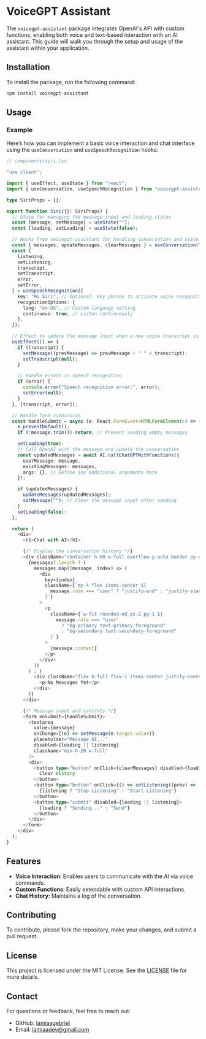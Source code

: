 
# VoiceGPT Assistant

The `voicegpt-assistant` package integrates OpenAI's API with custom functions, enabling both voice and text-based interaction with an AI assistant. This guide will walk you through the setup and usage of the assistant within your application.

## Installation

To install the package, run the following command:

```bash
npm install voicegpt-assistant
```

## Usage

### Example

Here’s how you can implement a basic voice interaction and chat interface using the `useConversation` and `useSpeechRecognition` hooks:

```typescript
// components/siri.tsx

"use client";

import { useEffect, useState } from "react";
import { useConversation, useSpeechRecognition } from "voicegpt-assistant";

type SiriProps = {};

export function Siri({}: SiriProps) {
  // State for managing the message input and loading status
  const [message, setMessage] = useState("");
  const [loading, setLoading] = useState(false);

  // Hooks from voicegpt-assistant for handling conversation and voice recognition
  const { messages, updateMessages, clearMessages } = useConversation("siriMessages");
  const {
    listening,
    setListening,
    transcript,
    setTranscript,
    error,
    setError,
  } = useSpeechRecognition({
    key: "Hi Siri", // Optional: Key phrase to activate voice recognition
    recognitionOptions: {
      lang: "en-US", // Custom language setting
      continuous: true, // Listen continuously
    },
  });

  // Effect to update the message input when a new voice transcript is received
  useEffect(() => {
    if (transcript) {
      setMessage((prevMessage) => prevMessage + " " + transcript);
      setTranscript(null);
    }

    // Handle errors in speech recognition
    if (error) {
      console.error("Speech recognition error:", error);
      setError(null);
    }
  }, [transcript, error]);

  // Handle form submission
  const handleSubmit = async (e: React.FormEvent<HTMLFormElement>) => {
    e.preventDefault();
    if (!message.trim()) return; // Prevent sending empty messages

    setLoading(true);
    // Call OpenAI with the message and update the conversation
    const updatedMessages = await AI.callChatGPTWithFunctions({
      userMessage: message,
      existingMessages: messages,
      args: {}, // Define any additional arguments here
    });

    if (updatedMessages) {
      updateMessages(updatedMessages);
      setMessage(""); // Clear the message input after sending
    }
    setLoading(false);
  };

  return (
    <div>
      <h1>Chat with AI</h1>

      {/* Display the conversation history */}
      <div className="container h-60 w-full overflow-y-auto border py-4">
        {messages?.length ? (
          messages.map((message, index) => (
            <div
              key={index}
              className={`my-4 flex items-center ${
                message.role === "user" ? "justify-end" : "justify-start"
              }`}
            >
              <p
                className={`w-fit rounded-md px-2 py-1 ${
                  message.role === "user"
                    ? "bg-primary text-primary-foreground"
                    : "bg-secondary text-secondary-foreground"
                }`}
              >
                {message.content}
              </p>
            </div>
          ))
        ) : (
          <div className="flex h-full flex-1 items-center justify-center">
            <p>No Messages Yet</p>
          </div>
        )}
      </div>

      {/* Message input and controls */}
      <form onSubmit={handleSubmit}>
        <textarea
          value={message}
          onChange={(e) => setMessage(e.target.value)}
          placeholder="Message AI..."
          disabled={loading || listening}
          className="min-h-20 w-full"
        />
        <div>
          <button type="button" onClick={clearMessages} disabled={loading || listening}>
            Clear History
          </button>
          <button type="button" onClick={() => setListening((prev) => !prev)} disabled={loading}>
            {listening ? "Stop Listening" : "Start Listening"}
          </button>
          <button type="submit" disabled={loading || listening}>
            {loading ? "Sending..." : "Send"}
          </button>
        </div>
      </form>
    </div>
  );
}
```

## Features

- **Voice Interaction**: Enables users to communicate with the AI via voice commands.
- **Custom Functions**: Easily extendable with custom API interactions.
- **Chat History**: Maintains a log of the conversation.

## Contributing

To contribute, please fork the repository, make your changes, and submit a pull request.

## License

This project is licensed under the MIT License. See the [LICENSE](LICENSE) file for more details.

## Contact

For questions or feedback, feel free to reach out:

- GitHub: [lamiaagebriel](https://github.com/lamiaagebriel)
- Email: lamiaadev@gmail.com

